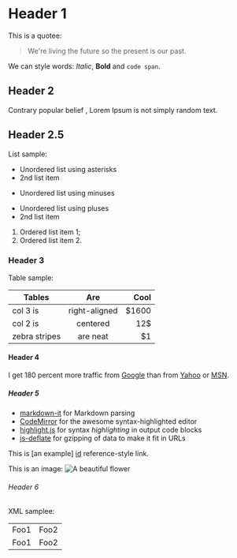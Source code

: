 # Header 1

This is a quotee:

> We're living the future so
> the present is our past.

We can style words: *Italic*, **Bold** and `code span`.

## Header 2

Contrary popular belief , Lorem Ipsum is not simply random text.

## Header 2.5

List sample:

* Unordered list using asterisks
* 2nd list item

- Unordered list using minuses

+ Unordered list using pluses
+ 2nd list item

1. Ordered list item 1;
1. Ordered list item 2.

### Header 3

Table sample:

|     Tables    |      Are       |    Cool    | 
| ------------- |:--------------:| ----------:|
| col 3 is      |  right-aligned |      $1600 | 
| col 2 is      |    centered    |        12$ | 
| zebra stripes |    are neat    |         $1 |

#### Header 4

I get 180 percent more traffic from [Google][1] than from [Yahoo][2] or [MSN][3].

[1]: http://google.com/        'Google'
[2]: http://search.yahoo.com/  "Yahoo Search"
[3]: http://search.msn.com/    (MSN Search)

##### Header **5**

* [markdown-it](https://github.com/markdown-it/markdown-it) for Markdown parsing
* [CodeMirror](http://codemirror.net/) for the awesome syntax-highlighted editor
* [highlight.js](http://softwaremaniacs.org/soft/highlight/en/) for syntax _highlighting_ in output code blocks
* [js-deflate](https://github.com/dankogai/js-deflate) for gzipping of data to make it fit in URLs

This is [an example] [id] reference-style link.

[id]: http://example.com/ 'Optional Title Here'

This is an image:
![A beautiful flower](../dita/flowers/images/Chrysanthemums.jpg "Chrysanthemum")

###### Header 6

XML samplee:
<table>
   <tr>
      <td>Foo1</td>
      <td>Foo2</td>
   </tr>
   <tr>
      <td>Foo1</td>
      <td>Foo2</td>
   </tr>
</table>
